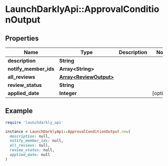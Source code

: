 # LaunchDarklyApi::ApprovalConditionOutput

## Properties

| Name | Type | Description | Notes |
| ---- | ---- | ----------- | ----- |
| **description** | **String** |  |  |
| **notify_member_ids** | **Array&lt;String&gt;** |  |  |
| **all_reviews** | [**Array&lt;ReviewOutput&gt;**](ReviewOutput.md) |  |  |
| **review_status** | **String** |  |  |
| **applied_date** | **Integer** |  | [optional] |

## Example

```ruby
require 'launchdarkly_api'

instance = LaunchDarklyApi::ApprovalConditionOutput.new(
  description: null,
  notify_member_ids: null,
  all_reviews: null,
  review_status: null,
  applied_date: null
)
```

